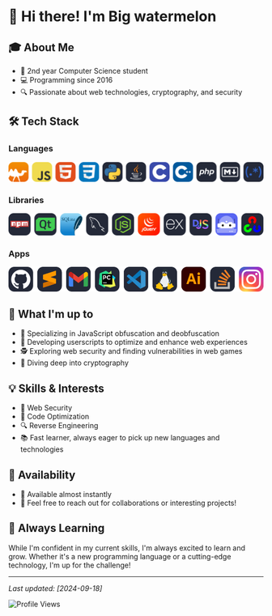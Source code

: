# 👋 Hi there! I'm Big watermelon

## 🎓 About Me
- 🏫 2nd year Computer Science student
- 💻 Programming since 2016
- 🔍 Passionate about web technologies, cryptography, and security

## 🛠 Tech Stack
### Languages
![Languages I can write in](languages.svg)

### Libraries
![Libraries I know how to use](libs.svg)

### Apps
![Apps I use](apps.svg)

## 🚀 What I'm up to
- 🔧 Specializing in JavaScript obfuscation and deobfuscation
- 📜 Developing userscripts to optimize and enhance web experiences
- 🕵️ Exploring web security and finding vulnerabilities in web games
- 🧮 Diving deep into cryptography

## 💡 Skills & Interests
- 🔐 Web Security
- 🧩 Code Optimization
- 🔍 Reverse Engineering
- 📚 Fast learner, always eager to pick up new languages and technologies

## 📅 Availability
- 📘 Available almost instantly
- 💬 Feel free to reach out for collaborations or interesting projects!

## 🌱 Always Learning
While I'm confident in my current skills, I'm always excited to learn and grow. Whether it's a new programming language or a cutting-edge technology, I'm up for the challenge!

---

*Last updated: [2024-09-18]*

![Profile Views](https://komarev.com/ghpvc/?username=Grosse-pasteque)
